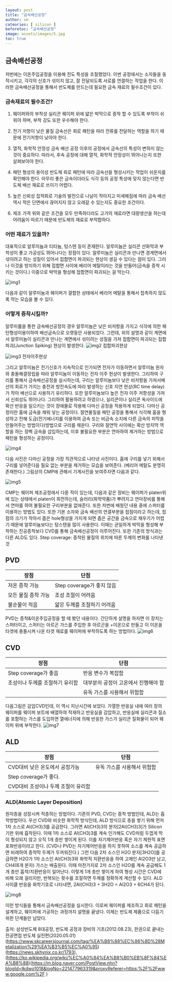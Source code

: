 ```yaml
---
layout: post
title: "금속배선공정"
author: sm
cateories: [ silicon ]
beforetoc: "금속배선공정"
image: assets/images/5.jpg
toc: true
---
```

## 금속배선공정
저번에는 이온주입공정을 이용해 전도 특성을 조절했었다. 이번 공정에서는 소자들을 동작시키고, 각각의 신호가 섞이지 않고, 잘 전달되도록 서로를 연결하는 작업을 한다. 이러한 금속배선공정을 통해서 반도체를 만드는데 필요한 금속 재료의 필수조건이 있다.

### 금속재료의 필수조건?

1. 웨이퍼와의 부착성
실리콘 웨이퍼 위에 얇은 박막으로 증착 할 수 있도록 부착이 쉬워야 하며, 부착 강도 또한 우수해야 한다.

2. 전기 저항이 낮은 물질
금속선은 회로 패턴을 따라 전류를 전달하는 역할을 하기 때문에 전기저항이 낮아야 한다. 

3. 열적, 화학적 안정성
금속 배선 공정 이후의 공정에서 금속선의 특성이 변하지 않는 것이 중요하다. 따라서, 후속 공정에 대해 열적, 화학적 안정성이 뛰어나는지 또한 살펴보아야 한다.

4. 패턴 형성의 용이성
반도체 회로 패턴에 따라 금속선을 형성시키는 작업이 쉬운지를 확인해야 한다. 아무리 좋은 금속이더라도 식각 등의 공정 특성에 맞지 않는다면 반도체 배선 재료로 쓰이기 어렵다.

5. 높은 신뢰성
집적회로 기술의 발전으로 나날이 작아지고 미세해짐에 따라 금속 배선 역시 작은 단면에서 끊어지지 않고 오래갈 수 있는지도 중요한 조건이다.

6. 제조 가격
위와 같은 조건을 모두 만족하더라도 고가의 재료라면 대량생산을 하는데 어려움이 따르기 때문에 반도체의 재료로 부적합하다.

### 어떤 재료가 있을까?

대표적으로 알루미늄과 티타늄, 텅스텐 등이 존재한다. 알루미늄은 실리콘 산화막과 부착성이 좋고 가공성도 뛰어나다는 장점이 있다. 알루미늄은 실리콘과 만나면 경계면에서 섞이려고 하는 성질이 있어서 접합면이 파괴되는 현상이 생길 수 있다는 점이 있다. 그러나 이것을 방지하기 위해 접합면 사이에 베리어 메탈이라는 것을 만들어(금속을 증착 시키는 것이다.) 이중으로 박막을 형성해 접합면이 파괴되는 걸 막는다.

![img1](/images/sm_4/sm1)

다음과 같이 알루미늄과 웨이퍼가 결합한 상태에서 베리어 메탈을 통해서 접촉하지 않도록 막는 모습을 볼 수 있다.


### 어떻게 증착시킬까?

알루미륨을 통한 금속배선공정의 경우 알루미늄은 낮은 비저항을 가지고 식각에 의한 패턴형성이용이하여 배선금속으로 오랫동안 사용되었다. 그런데, 위의 설명과 같이 계면에서 알루미늄이 실리콘과 만나는 계면에서 섞이려는 성질을 가져 접합면이 파괴되는 접합파괴(Junction Spiking) 현상이 발생한다.
![img2](/images/sm_4/sm2.jpg) 접합파괴현상 

 
![img3](/imgaes/sm_4/sm3.jpg) 전자이주현상


그리고 알루미늄은 전기신호가 지속적으로 인가되면 전자가 이동하면서 알루미늄 원자와 충돌해결정립을 따라 알루미늄이 이동하는 전자 이주 현상이 발생한다. 
그리하여 구리를 통해서 금속배선공정을 실시하는데, 구리는 알루미늄보다 낮은 비저항을 가져서배선의 회로가 가지는 충전과 방전속도에 따라 발생하는 신호 지연 현상(RC time delay)가 작아 배선으로 사용하기 유리하다. 또한 알루미늄보다 높은 전자 이주 저항성을 가져서 신뢰성도 뛰어나다. 그리하여 활용하려고 하였으나, 실리콘이나 실리콘 옥사이드에 확산 반응을 일으키는 것이 장애물로 작용해 다마신 공정을 적용하게 되었다. 다마신 공정이란 홈에 금속을 채워 넣는 공정이다. 절연물질을 패턴 공정을 통해서 식각해 홈을 형성하고 전해 도금(전기에너지를 이용하여 금속 또는 비금속 소지에 다른 금속의 피막을 만들어주는 방법이다)방법으로 구리를 채운다. 구리와 절연막 사이에는 확산 방지막 역할을 하는 장벽 금속을 삽입하는데, 이후 불필요한 부분은 연마하여 제거하는 방법으로 패턴을 형성하는 공정이다. 

![img4](/imgaes/sm_4/sm4.PNG)
 
다음 사진은 다마신 공정을 가장 직관적으로 나타낸 사진이다. 홈에 구리를 넣기 위해서 구리를 넣어준다음 필요 없는 부분을 제거하는 모습을 보여준다. (베리어 메탈도 분명히 존재한다.)
그림상의 CMP에 관해서 기계사진을 보여주자면 다음과 같다.

![img5](/imgaes/sm_4/sm5.PNG)
 
CMP는 웨이퍼 제조공정에서 다룬 적이 있는데, 다음과 같은 장비는 웨이퍼가 platen위에 있는 상태에서 platen이 회전하는데, 슬러리(화학약품)가 뿌려지고 연마장비를 통해서 연마를 하여 불필요한 구리부분을 없애준다.
또한 저번에 배웠던 내용 중에 스퍼터를 이용하는 방법도 있다. 또한 기본 소자와 금속 배선의 연결부분을 접점이라고 하는데, 접점의 크기가 작아서 좁은 hole형상을 가지게 되면 좁은 공간을 금속으로 채우기가 어렵기 때문에 알루미늄보다는 텅스텐을 많이 사용한다. 이때는 균일하게 박막을 형성해 부착하는 진공증착보다 CVD를 통해 금속배선공정이 이루어진다. 또한 기존의 방식과는 다른 ALD도 있다.
Step coverage: 증착된 물질의 위치에 따른 두께의 변화를 나타낸 것

PVD
------
|장점|단점|
|---|---|
|저온 증착 가능|Step coverage가 좋지 않음|
|모든 물질 증착 가능|조성 조절이 어려움|
|불순물이 적음|얇은 두께를 조절하기 어려움|

PVD는 증착&이온주입공정을 할 때 봤던 내용이다. 간단하게 설명을 하자면 이 장치는 스퍼터이고, 스퍼터는 아르곤 가스를 주입한 후 아르곤을 +이온으로 만들고 이 이온을 타겟에 충돌시켜 나온 타겟 재료를 웨이퍼에 부착하도록 하는 방법이다.
![img6](/imgaes/sm_4/sm6.jpg)

CVD
------
|장점|단점|
|---|---|
|Step coverage가 좋음|반응 변수가 복잡함|
|조성이나 두께를 조절하기 유리함|대부분의 공정이 고온에서 진행해야 함|
||유독 가스를 사용해서 위험함|
                                        
다음그림은 감압CVD인데, 이 역시 지난시간에 보았다. 가열한 반응실 내에 여러 장의 웨이퍼를 웨이퍼 보트에 배열하여 적재하고 반응실을 감압하고, 반응실에 실리콘과 질소를 포함하는 가스를 도입하면 열에너지에 의해 반응한 가스가 실리콘 질화물이 되어 웨이퍼 위에 부착한다.
![img7](/imgaes/sm_4/sm7.jpg)

ALD
------
|장점|단점|
|---|---|
|CVD대비 낮은 온도에서 공정가능|유독 가스를 사용해서 위험함|
|Step coverage가 좋다.||
|CVD대비 조성이나 두께 조절이 유리함||	

### ALD(Atomic Layer Deposition)

원자층을 성장시켜 적층하는 방법이다. 기존의 PVD, CVD는 증착 방법인데, ALD는 흡착방법이다. 우선 CVD와 비슷한 화학적 방식인데, ALD 방식으로 층을 쌓기 위해 먼저 1차 소스로 Al(CH3)3를 공급한다. 그러면 Al(CH3)3의 분자[2Al(CH3)3]가 Silicon 기판 위에 흡착된다. 이때 1차 소스로 Al(CH3)3를 계속 인가해도 CVD처럼 두껍게 막이 형성되지 않고 오직 1개 층만 쌓이게 된다. 이를 자기제어반응 혹은 자기 제한적 표면포화반응이라고 한다. (CVD나 PVD는 자기제어반응을 하지 못하여 소스를 계속 공급하면 비례하여 증착막 두께가 두꺼워진다.) 그런 다음 2차 소스인 H2O 분자[3H2O]를 공급하면 H2O가 1차 소스인 Al(CH3)3와 화학적 치환반응을 하여 고체인 Al2O3만 남고, CH4(6개 분자) 가스는 배출된다. 이때 마찬가지로 2차 소스인 H2O를 계속 공급해도 1개 층만 흡착/치환반응이 일어난다. 이렇게 1개 층만 쌓이게 하여 형성 시간은 CVD에 비해 오래 걸리지만, 반복되는 횟수를 조절하면 두께를 정확하게 계산할 수 있다. ALD 사이클 반응을 화학기호로 나타내면, 2Al(CH3)3 + 3H2O = Al2O3 + 6CH4가 된다.  

![img8](/imgaes/sm_4/sm8)

이런 방식들을 통해서 금속배선공정을 실시한다. 이로써 웨이퍼를 제조하고 회로 패턴을 설계하고, 웨이퍼에 가공하는 과정까지 설명을 끝냈다. 이제는 반도체 제품으로 다듬기 위한 단계들만 남았다.


출처: 삼성반도체 8대공정, 반도체 공정과 장비의 기초(2012.08.23), 한권으로 끝내는 전공면접 반도체 실전편(2020.05.01) (https://www.skcareersjournal.com/tag/%EA%B8%88%EC%86%8D%28Metalization%29%EA%B3%B5%EC%A0%95)(https://news.skhynix.co.kr/1793),(https://ko.wikipedia.org/wiki/%EC%A0%84%EA%B8%B0%EB%8F%84%EA%B8%88)(https://m.blog.naver.com/PostView.nhn?blogId=tkdwo1018&logNo=221477963319&proxyReferer=https:%2F%2Fwww.google.com%2F )

